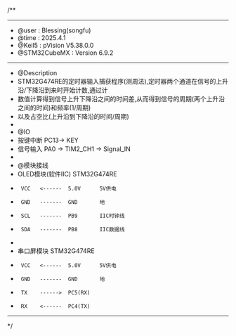 /**
  ******************************************************************************
  * @user           : Blessing(songfu)
  * @time           : 2025.4.1
  * @Keil5          : pVision V5.38.0.0
  * @STM32CubeMX    : Version 6.9.2
  ******************************************************************************
  * @Description
  * STM32G474RE的定时器输入捕获程序(测周法),定时器两个通道在信号的上升沿/下降沿到来时开始计数,通过计
  * 数值计算得到信号上升下降沿之间的时间差,从而得到信号的周期(两个上升沿之间的时间)和频率(1/周期)
  * 以及占空比(上升沿到下降沿的时间/周期)
  *
  * @IO
  * 按键中断            PC13-> KEY
  * 信号输入            PA0 -> TIM2_CH1 -> Signal_IN
  *
  * @模块接线
  * OLED模块(软件IIC)  STM32G474RE
  *      VCC   <------  5.0V      5V供电
  *      GND   -------  GND       地
  *      SCL   -------  PB9       IIC时钟线
  *      SDA   -------  PB8       IIC数据线
  *
  * 串口屏模块         STM32G474RE
  *      VCC   <------  5.0V      5V供电
  *      GND   -------  GND       地
  *      TX    ------>  PC5(RX)
  *      RX    <------  PC4(TX)
  ******************************************************************************
  */
